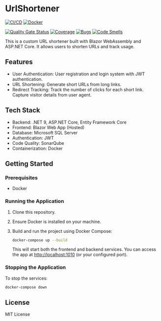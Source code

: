 # UrlShortener

[![CI/CD](https://github.com/SimonLiebers-Dev/UrlShortener/actions/workflows/workflow.yml/badge.svg?branch=main)](https://github.com/SimonLiebers-Dev/UrlShortener/actions/workflows/workflow.yml)
[![Docker](https://github.com/SimonLiebers-Dev/UrlShortener/actions/workflows/docker.yml/badge.svg?branch=main)](https://github.com/SimonLiebers-Dev/UrlShortener/actions/workflows/workflow.yml)

[![Quality Gate Status](https://sonarcloud.io/api/project_badges/measure?project=SimonLiebers-Dev_UrlShortener&metric=alert_status)](https://sonarcloud.io/summary/new_code?id=SimonLiebers-Dev_UrlShortener)
[![Coverage](https://sonarcloud.io/api/project_badges/measure?project=SimonLiebers-Dev_UrlShortener&metric=coverage)](https://sonarcloud.io/summary/new_code?id=SimonLiebers-Dev_UrlShortener)
[![Bugs](https://sonarcloud.io/api/project_badges/measure?project=SimonLiebers-Dev_UrlShortener&metric=bugs)](https://sonarcloud.io/summary/new_code?id=SimonLiebers-Dev_UrlShortener)
[![Code Smells](https://sonarcloud.io/api/project_badges/measure?project=SimonLiebers-Dev_UrlShortener&metric=code_smells)](https://sonarcloud.io/summary/new_code?id=SimonLiebers-Dev_UrlShortener)

This is a custom URL shortener built with Blazor WebAssembly and ASP.NET Core. It allows users to shorten URLs and track usage.

## Features
- User Authentication: User registration and login system with JWT authentication.
- URL Shortening: Generate short URLs from long links.
- Redirect Tracking: Track the number of clicks for each short link. Capture visitor details from user agent.

## Tech Stack
- Backend: .NET 9, ASP.NET Core, Entity Framework Core
- Frontend: Blazor Web App (Hosted)
- Database: Microsoft SQL Server 
- Authentication: JWT
- Code Quality: SonarQube
- Containerization: Docker

## Getting Started

### Prerequisites
- Docker

### Running the Application

1. Clone this repository.
2. Ensure Docker is installed on your machine.
3. Build and run the project using Docker Compose:

   ```bash
   docker-compose up --build
   ```

   This will start both the frontend and backend services. You can access the app at [http://localhost:1010](http://localhost:1010) (or your configured port).

### Stopping the Application

To stop the services:

```bash
docker-compose down
```

## License
MIT License